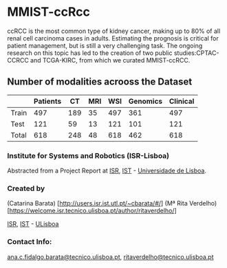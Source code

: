 # MMIST-ccRcc

ccRCC is the most common type of kidney cancer, making up to 80% of all renal cell carcinoma cases in adults. Estimating the prognosis is critical for patient management, but
is still a very challenging task. The ongoing research on this topic has led to the creation of two public studies:CPTAC-CCRCC and TCGA-KIRC, from which we curated MMIST-ccRCC. 

## Number of modalities acrooss the Dataset

  |       | Patients | CT | MRI | WSI | Genomics | Clinical |
  |-------|----------|----|-----|-----|----------|----------|
  | Train | 497 | 189 | 35 | 497 | 361 | 497 |
  | Test  | 121 | 59 | 13| 121| 101 | 121 |
  | Total | 618 | 248 | 48 | 618 | 462 | 618 |
  

### Institute for Systems and Robotics (ISR-Lisboa)
Abstracted from a Project Report at [ISR](http://welcome.isr.tecnico.ulisboa.pt/), [IST](http://tecnico.ulisboa.pt/) - [Universidade de Lisboa](http://ulisboa.pt/).


### Created by
(Catarina Barata) [http://users.isr.ist.utl.pt/~cbarata/#/] 
(Mª Rita Verdelho) [https://welcome.isr.tecnico.ulisboa.pt/author/ritaverdelho/]    
 
[ISR](http://welcome.isr.tecnico.ulisboa.pt/), [IST](http://tecnico.ulisboa.pt/) - [ULisboa](http://ulisboa.pt/)

### Contact Info: 
[ana.c.fidalgo.barata@tecnico.ulisboa.pt](ana.c.fidalgo.barata@tecnico.ulisboa.pt), [ritaverdelho@tecnico.ulisboa.pt](@tecnico.ulisboa.pt)


  
